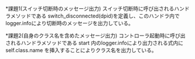 *課題1(スイッチ切断時のメッセージ出力)
スイッチ切断時に呼び出されるハンドラメソッドである switch_disconnected(dpid)を定義し、このハンドラ内でlogger.infoにより切断時のメッセージを出力している。

*課題2(自身のクラス名を含めたメッセージ出力)
コントローラ起動時に呼び出されるハンドラメソッドである start 内のlogger.infoにより出力される式内に self.class.name を挿入することによりクラス名を出力している。